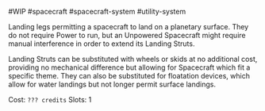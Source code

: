 #WIP #spacecraft #spacecraft-system #utility-system

Landing legs permitting a spacecraft to land on a planetary surface. They do not require Power to run, but an Unpowered Spacecraft might require manual interference in order to extend its Landing Struts.

Landing Struts can be substituted with wheels or skids at no additional cost, providing no mechanical difference but allowing for Spacecraft which fit a specific theme. They can also be substituted for floatation devices, which allow for water landings but not longer permit surface landings.

Cost: `??? credits`
Slots: 1